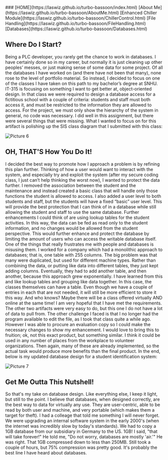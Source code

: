 <title>Databases</title>
### [HOME](https://laswiz.github.io/turbo-bassoon/index.html) [About Me](https://laswiz.github.io/turbo-bassoon/AboutMe.html) [Enhanced Chiller Module](https://laswiz.github.io/turbo-bassoon/ChillerControl.html) [File Handling](https://laswiz.github.io/turbo-bassoon/FileHandling.html) [Databases](https://laswiz.github.io/turbo-bassoon/Databases.html)

## Where Do I Start?
Being a PLC developer, you rarely get the chance to work in databases. I have certainly done so in my career, but normally it is just cleaning up other peoples’ messes, 
or just making sense of some data for some project. Of all the databases I have worked on (and there have not been that many), none rose to the level of portfolio material. 
So instead, I decided to focus on one of the classes I have taken on this path to my bachelor’s degree at SNHU. IT-315 is focusing on something I want to get better at, 
object-oriented design. In that class we were required to design a database access for a fictitious school with a couple of criteria: students and staff must both access it, 
and must be restricted to the information they are allowed to access. For the project, we must only show the hierarchy of the system in general, no code was necessary. I did 
well in this assignment, but there were several things that were missing. What I wanted to focus on for this artifact is polishing up the SIS class diagram that I submitted 
with this class:

![Picture 6](https://laswiz.github.io/turbo-bassoon/assets/Picture6.png)

## OH, THAT'S How You Do It!
I decided the best way to promote how I approach a problem is by refining this plan further. Thinking of how a user would want to interact with the system, and especially try 
and exploit the system (after my secure coding class, I just can’t help thinking the worst now), I wanted to protect the data further. I removed the association between the
student and the maintenance and instead created a basic class that will handle only those functions the student is allowed to access. I also added a user level to both 
students and staff, but the students will have a fixed “basic” user level. This will provide the best protection that I can think of in a database while still allowing the 
student and staff to use the same database. Further enhancements I could think of are using lookup tables for the student activities. In this way, the data can be fed as 
read only to the student information, and no changes would be allowed from the student perspective. This would further enhance and protect the database by limiting the amount 
of users who can access the writable database itself. One of the things that really frustrates me with people and databases is misusing them. I worked for a company which had 
a monolithic approach to databases; that is, one table with 255 columns. The big problem was that many were duplicated, but used for different machine types. Rather than 
combining the data, or putting like data into different tables, they just kept adding columns. Eventually, they had to add another table, and then another, because this 
approach grew exponentially. I have learned from this and like lookup tables and grouping like data together. In this case, the classes themselves can have a table. Even 
though we have a couple of entries in each that are not needed, it will still be more efficient to store it this way. And who knows? Maybe there will be a class offered 
virtually AND online at the same time! I am very hopeful that I have met the requirements. The other two artifacts were very easy to do, but this one I do not have a lot of 
data to pull from. The other challenge I faced is that I no longer had the program available to edit the file, as I took that class quite a while ago. However I was able to
procure an evaluation copy so I could make the necessary changes to show my enhancement. I would love to bring this to fruition; ok, not this exact product, but something 
similar. I think it could be used in any number of places from the workplace to volunteer organizations. Then again, many of these are already implemented, so the actual task
would produce more benefits than the final product. In the end, below is my updated database design for a student identification system:

![Picture 7](https://laswiz.github.io/turbo-bassoon/assets/Picture7.png)

## Get Me Outta This Nutshell!
So that's my take on database design. Like everything else, I keep it light, but still to the point. I believe that databases, when designed correctly, are the best way to 
data for virtually any use. They are user-centric, able to be read by both user and machine, and very portable (which makes them a target for theft). I had a colleage that
told me something I will never forget. We were upgrading an internal software system in the early 2000's (when the internet was incredibly slow by today's standards). We 
had to copy a 1GB database from our subsidiary in Germany to the US. 1GB! I said, "that will take forever!" He told me, "Do not worry, databases are mostly 'air.'" He was
right. That 1GB compressed down to less than 250MB. Still took a couple of hours, but 75% compression was pretty good. It's probably the best line I have heard about databases.

